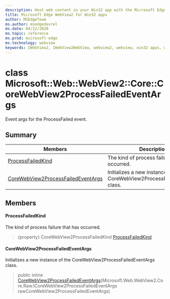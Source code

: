 ```yaml
---
description: Host web content in your Win32 app with the Microsoft Edge WebView2 control
title: Microsoft Edge WebView2 for Win32 apps
author: MSEdgeTeam
ms.author: msedgedevrel
ms.date: 04/22/2020
ms.topic: reference
ms.prod: microsoft-edge
ms.technology: webview
keywords: IWebView2, IWebView2WebView, webview2, webview, win32 apps, win32, edge, ICoreWebView2, ICoreWebView2Controller, browser control, edge html
---
```


# class Microsoft::Web::WebView2::Core::CoreWebView2ProcessFailedEventArgs 

Event args for the ProcessFailed event.

## Summary

 Members                        | Descriptions
--------------------------------|---------------------------------------------
[ProcessFailedKind](#processfailedkind) | The kind of process failure that has occurred.
[CoreWebView2ProcessFailedEventArgs](#corewebview2processfailedeventargs) | Initializes a new instance of the CoreWebView2ProcessFailedEventArgs class.

## Members

#### ProcessFailedKind 

The kind of process failure that has occurred.

> {property} CoreWebView2ProcessFailedKind [ProcessFailedKind](#processfailedkind)

#### CoreWebView2ProcessFailedEventArgs 

Initializes a new instance of the CoreWebView2ProcessFailedEventArgs class.

> public inline  [CoreWebView2ProcessFailedEventArgs](#corewebview2processfailedeventargs)(Microsoft.Web.WebView2.Core.Raw.ICoreWebView2ProcessFailedEventArgs rawCoreWebView2ProcessFailedEventArgs)

